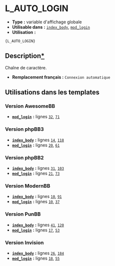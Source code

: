 # L_AUTO_LOGIN
* __Type__ __:__ variable d'affichage globale
* __Utilisable dans__ __:__ [`index_body`](../tpl/index_body.md#readme), [`mod_login`](../tpl/mod_login.md#readme)
* __Utilisation__ __:__

```smarty
{L_AUTO_LOGIN}
```

## Description[*](https://fa-tvars.appspot.com/var/L_AUTO_LOGIN)
Chaîne de caractère.

* __Remplacement français :__ `Connexion automatique`


## Utilisations dans les templates

### Version AwesomeBB
* __[`mod_login`](../tpl/mod_login.md#readme)__ __:__ lignes [`32`](../src/awesomebb/mod_login.tpl#L32), [`71`](../src/awesomebb/mod_login.tpl#L71)

### Version phpBB3
* __[`index_body`](../tpl/index_body.md#readme)__ __:__ lignes [`14`](../src/prosilver/index_body.tpl#L14), [`118`](../src/prosilver/index_body.tpl#L118)
* __[`mod_login`](../tpl/mod_login.md#readme)__ __:__ lignes [`20`](../src/prosilver/mod_login.tpl#L20), [`61`](../src/prosilver/mod_login.tpl#L61)

### Version phpBB2
* __[`index_body`](../tpl/index_body.md#readme)__ __:__ lignes [`31`](../src/subsilver/index_body.tpl#L31), [`103`](../src/subsilver/index_body.tpl#L103)
* __[`mod_login`](../tpl/mod_login.md#readme)__ __:__ lignes [`21`](../src/subsilver/mod_login.tpl#L21), [`73`](../src/subsilver/mod_login.tpl#L73)

### Version ModernBB
* __[`index_body`](../tpl/index_body.md#readme)__ __:__ lignes [`10`](../src/modernbb/index_body.tpl#L10), [`91`](../src/modernbb/index_body.tpl#L91)
* __[`mod_login`](../tpl/mod_login.md#readme)__ __:__ lignes [`10`](../src/modernbb/mod_login.tpl#L10), [`37`](../src/modernbb/mod_login.tpl#L37)

### Version PunBB
* __[`index_body`](../tpl/index_body.md#readme)__ __:__ lignes [`41`](../src/punbb/index_body.tpl#L41), [`120`](../src/punbb/index_body.tpl#L120)
* __[`mod_login`](../tpl/mod_login.md#readme)__ __:__ lignes [`17`](../src/punbb/mod_login.tpl#L17), [`53`](../src/punbb/mod_login.tpl#L53)

### Version Invision
* __[`index_body`](../tpl/index_body.md#readme)__ __:__ lignes [`26`](../src/invision/index_body.tpl#L26), [`184`](../src/invision/index_body.tpl#L184)
* __[`mod_login`](../tpl/mod_login.md#readme)__ __:__ lignes [`18`](../src/invision/mod_login.tpl#L18), [`55`](../src/invision/mod_login.tpl#L55)

